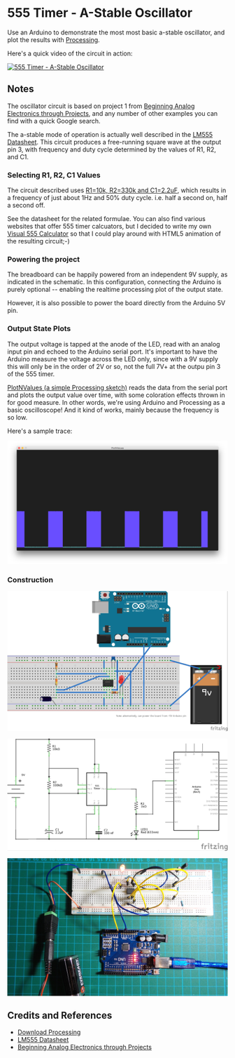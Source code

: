 # 555 Timer - A-Stable Oscillator

Use an Arduino to demonstrate the most most basic a-stable oscillator, and plot the results with [Processing](https://www.processing.org).

Here's a quick video of the circuit in action:

[![555 Timer - A-Stable Oscillator](http://img.youtube.com/vi/1vZiGZan2ok/0.jpg)](http://www.youtube.com/watch?v=1vZiGZan2ok)

## Notes

The oscillator circuit is based on project 1 from [Beginning Analog Electronics through Projects](http://www.amazon.com/gp/product/0750672838/ref=as_li_tl?ie=UTF8&camp=1789&creative=390957&creativeASIN=0750672838&linkCode=as2&tag=itsaprli-20&linkId=D6X64MWAYQPEYQJC), and any number of other examples you can find with a quick Google search.

The a-stable mode of operation is actually well described in the [LM555 Datasheet](http://www.futurlec.com/Linear/LM555CN.shtml).
This circuit produces a free-running square wave at the output pin 3, with frequency and duty cycle determined by the values of R1, R2, and C1.


### Selecting R1, R2, C1 Values

The circuit described uses
[R1=10k, R2=330k and C1=2.2uF](http://visual555.tardate.com?r1=10&r2=330&c=2.2),
which results in a frequency of just about 1Hz and 50% duty cycle. i.e. half a second on, half a second off.

See the datasheet for the related formulae. You can also find various websites that offer 555 timer calcuators,
but I decided to write my own [Visual 555 Calculator](http://visual555.tardate.com) so that I could play around with HTML5 animation of the resulting circuit;-)


### Powering the project

The breadboard can be happily powered from an independent 9V supply, as indicated in the schematic.
In this configuration, connecting the Arduino is purely optional -- enabling the realtime processing plot of the output state.

However, it is also possible to power the board directly from the Arduino 5V pin.

### Output State Plots

The output voltage is tapped at the anode of the LED, read with an analog input pin and echoed to the Arduino serial port.
It's important to have the Arduino measure the voltage across the LED only, since with a 9V supply this will only be in the order of 2V or so, not the full 7V+ at the
outpu pin 3 of the 555 timer.

[PlotNValues (a simple Processing sketch)](../../processing/PlotNValues) reads the data from the serial port and plots the output value over time, with some coloration effects thrown in for good measure. In other words, we're using Arduino and Processing as a basic oscilloscope! And it kind of works, mainly because the frequency is so low.

Here's a sample trace:

![processing trace](./assets/processing_trace.png?raw=true)


### Construction

![The Breadboard](./assets/AstableOscillator_bb.jpg?raw=true)

![The Schematic](./assets/AstableOscillator_schematic.jpg?raw=true)

![The Build](./assets/AstableOscillator_build.jpg?raw=true)


## Credits and References
* [Download Processing](https://www.processing.org/download/)
* [LM555 Datasheet](http://www.futurlec.com/Linear/LM555CN.shtml)
* [Beginning Analog Electronics through Projects](http://www.amazon.com/gp/product/0750672838/ref=as_li_tl?ie=UTF8&camp=1789&creative=390957&creativeASIN=0750672838&linkCode=as2&tag=itsaprli-20&linkId=D6X64MWAYQPEYQJC)

